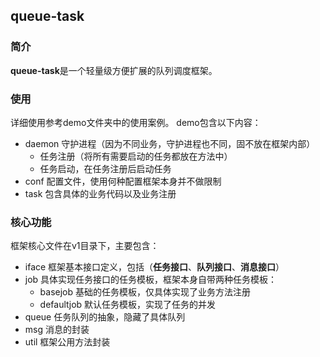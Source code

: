 ## queue\-task
### 简介
**queue\-task**是一个轻量级方便扩展的队列调度框架。
### 使用
详细使用参考demo文件夹中的使用案例。
demo包含以下内容：
* daemon 守护进程（因为不同业务，守护进程也不同，固不放在框架内部）
  * 任务注册（将所有需要启动的任务都放在方法中）
  * 任务启动，在任务注册后启动任务
* conf 配置文件，使用何种配置框架本身并不做限制
* task 包含具体的业务代码以及业务注册

### 核心功能
框架核心文件在v1目录下，主要包含：
* iface 框架基本接口定义，包括（**任务接口**、**队列接口**、**消息接口**）
* job 具体实现任务接口的任务模板，框架本身自带两种任务模板：
  * basejob 基础的任务模板，仅具体实现了业务方法注册
  * defaultjob 默认任务模板，实现了任务的并发
* queue 任务队列的抽象，隐藏了具体队列
* msg 消息的封装
* util 框架公用方法封装